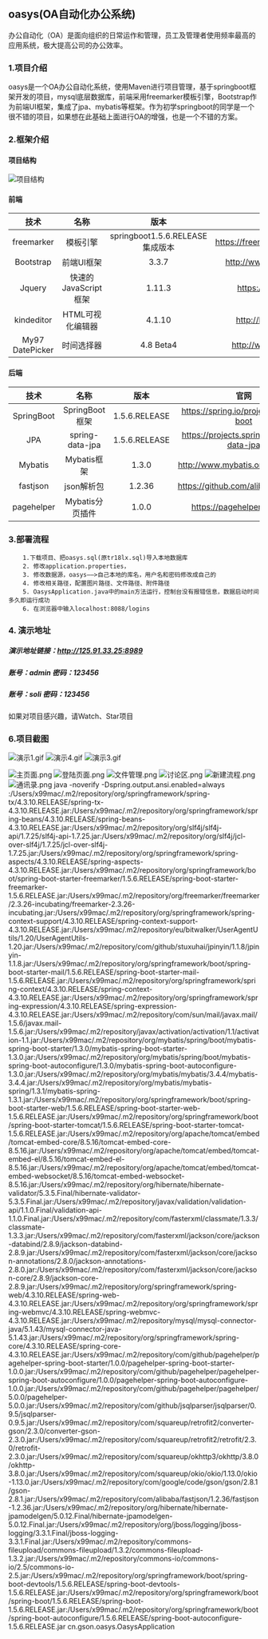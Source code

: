 ##	oasys(OA自动化办公系统)
 办公自动化（OA）是面向组织的日常运作和管理，员工及管理者使用频率最高的应用系统，极大提高公司的办公效率。




###	1.项目介绍
oasys是一个OA办公自动化系统，使用Maven进行项目管理，基于springboot框架开发的项目，mysql底层数据库，前端采用freemarker模板引擎，Bootstrap作为前端UI框架，集成了jpa、mybatis等框架。作为初学springboot的同学是一个很不错的项目，如果想在此基础上面进行OA的增强，也是一个不错的方案。
### 2.框架介绍
#### 项目结构
![项目结构](https://images.gitee.com/uploads/images/2018/0926/164310_e781580c_1277461.png "项目结构目录.png")
#### 前端

| 技术      |    名称| 版本|	官网|
| :--------: | :--------:| :--: |:--:|
| freemarker|模板引擎|springboot1.5.6.RELEASE集成版本|https://freemarker.apache.org/|
| Bootstrap|前端UI框架|3.3.7|http://www.bootcss.com/|
| Jquery|快速的JavaScript框架|1.11.3|https://jquery.com/|
|kindeditor|HTML可视化编辑器|4.1.10|http://kindeditor.net|
|My97 DatePicker|时间选择器|4.8 Beta4|http://www.my97.net/|

#### 后端

| 技术 | 名称 | 版本 | 官网 |
| :--------: | :--------:|:---:|:------:|
|SpringBoot|SpringBoot框架|1.5.6.RELEASE|https://spring.io/projects/spring-boot|
|JPA|spring-data-jpa|1.5.6.RELEASE|https://projects.spring.io/spring-data-jpa|
|Mybatis|Mybatis框架|1.3.0|http://www.mybatis.org/mybatis-3|
|fastjson|json解析包|1.2.36|https://github.com/alibaba/fastjson|
|pagehelper|Mybatis分页插件|1.0.0|https://pagehelper.github.io|

### 3.部署流程

	    1.下载项目、把oasys.sql(原tr18lx.sql)导入本地数据库
		2. 修改application.properties，
		3. 修改数据源，oasys——>自己本地的库名，用户名和密码修改成自己的
		4. 修改相关路径，配置图片路径、文件路径、附件路径
		5. OasysApplication.java中的main方法运行，控制台没有报错信息，数据启动时间多久即运行成功
		6. 在浏览器中输入localhost:8088/logins
		
### 4. 演示地址

#####     演示地址链接：http://125.91.33.25:8989
#####     账号：admin      密码：123456
#####     账号：soli      密码：123456

<!-- ps:有问题可以反馈 -->

如果对项目感兴趣，请Watch、Star项目

<!-- ### 5.友链

1. ##### AgileBPM 敏捷工作流开发平台 https://gitee.com/agile-bpm/agile-bpm-basic
    ###### 后续OA系统流程模块将采用该工作流
    企业级流程解决方案， 前后端分离，模块化，超低耦合。 基于activiti5.22，零java代码即可做到复杂业务的流程实现


2. ##### Spring boot2 脚手架项目V1.x https://gitee.com/bdj/SpringBoot_v2
    ###### 该项目会进行模块化改造、前后端分离、与 AgileBPM 底层 API 一致化改造，也会适时会增加一些新的可选模块（如组织架构） 
    AgileBPM 的相关组件可以自由依附于该软件，并基于该 springboot 应用起步软件为基础不断 构建更多应用组件 -->


###  6.项目截图

![演示1.gif](https://images.gitee.com/uploads/images/2019/0927/141250_aeec4d38_1277461.gif)
![演示4.gif](https://i.loli.net/2018/09/26/5bab4565b121e.gif)
![演示3.gif](https://images.gitee.com/uploads/images/2019/0927/141251_4ef0327c_1277461.gif)

![主页面.png](https://images.gitee.com/uploads/images/2019/0927/141250_2286d104_1277461.png)
![登陆页面.png](https://images.gitee.com/uploads/images/2019/0927/141250_f5277aa8_1277461.png)
![文件管理.png](https://images.gitee.com/uploads/images/2019/0927/141250_491ce25d_1277461.png)
![讨论区.png](https://images.gitee.com/uploads/images/2019/0927/141251_d4992cd4_1277461.png)
![新建流程.png](https://images.gitee.com/uploads/images/2019/0927/141251_c7d89853_1277461.png)
![通讯录.png](https://images.gitee.com/uploads/images/2019/0927/141251_bcf9cbda_1277461.png)
java -noverify -Dspring.output.ansi.enabled=always   :/Users/x99mac/.m2/repository/org/springframework/spring-tx/4.3.10.RELEASE/spring-tx-4.3.10.RELEASE.jar:/Users/x99mac/.m2/repository/org/springframework/spring-beans/4.3.10.RELEASE/spring-beans-4.3.10.RELEASE.jar:/Users/x99mac/.m2/repository/org/slf4j/slf4j-api/1.7.25/slf4j-api-1.7.25.jar:/Users/x99mac/.m2/repository/org/slf4j/jcl-over-slf4j/1.7.25/jcl-over-slf4j-1.7.25.jar:/Users/x99mac/.m2/repository/org/springframework/spring-aspects/4.3.10.RELEASE/spring-aspects-4.3.10.RELEASE.jar:/Users/x99mac/.m2/repository/org/springframework/boot/spring-boot-starter-freemarker/1.5.6.RELEASE/spring-boot-starter-freemarker-1.5.6.RELEASE.jar:/Users/x99mac/.m2/repository/org/freemarker/freemarker/2.3.26-incubating/freemarker-2.3.26-incubating.jar:/Users/x99mac/.m2/repository/org/springframework/spring-context-support/4.3.10.RELEASE/spring-context-support-4.3.10.RELEASE.jar:/Users/x99mac/.m2/repository/eu/bitwalker/UserAgentUtils/1.20/UserAgentUtils-1.20.jar:/Users/x99mac/.m2/repository/com/github/stuxuhai/jpinyin/1.1.8/jpinyin-1.1.8.jar:/Users/x99mac/.m2/repository/org/springframework/boot/spring-boot-starter-mail/1.5.6.RELEASE/spring-boot-starter-mail-1.5.6.RELEASE.jar:/Users/x99mac/.m2/repository/org/springframework/spring-context/4.3.10.RELEASE/spring-context-4.3.10.RELEASE.jar:/Users/x99mac/.m2/repository/org/springframework/spring-expression/4.3.10.RELEASE/spring-expression-4.3.10.RELEASE.jar:/Users/x99mac/.m2/repository/com/sun/mail/javax.mail/1.5.6/javax.mail-1.5.6.jar:/Users/x99mac/.m2/repository/javax/activation/activation/1.1/activation-1.1.jar:/Users/x99mac/.m2/repository/org/mybatis/spring/boot/mybatis-spring-boot-starter/1.3.0/mybatis-spring-boot-starter-1.3.0.jar:/Users/x99mac/.m2/repository/org/mybatis/spring/boot/mybatis-spring-boot-autoconfigure/1.3.0/mybatis-spring-boot-autoconfigure-1.3.0.jar:/Users/x99mac/.m2/repository/org/mybatis/mybatis/3.4.4/mybatis-3.4.4.jar:/Users/x99mac/.m2/repository/org/mybatis/mybatis-spring/1.3.1/mybatis-spring-1.3.1.jar:/Users/x99mac/.m2/repository/org/springframework/boot/spring-boot-starter-web/1.5.6.RELEASE/spring-boot-starter-web-1.5.6.RELEASE.jar:/Users/x99mac/.m2/repository/org/springframework/boot/spring-boot-starter-tomcat/1.5.6.RELEASE/spring-boot-starter-tomcat-1.5.6.RELEASE.jar:/Users/x99mac/.m2/repository/org/apache/tomcat/embed/tomcat-embed-core/8.5.16/tomcat-embed-core-8.5.16.jar:/Users/x99mac/.m2/repository/org/apache/tomcat/embed/tomcat-embed-el/8.5.16/tomcat-embed-el-8.5.16.jar:/Users/x99mac/.m2/repository/org/apache/tomcat/embed/tomcat-embed-websocket/8.5.16/tomcat-embed-websocket-8.5.16.jar:/Users/x99mac/.m2/repository/org/hibernate/hibernate-validator/5.3.5.Final/hibernate-validator-5.3.5.Final.jar:/Users/x99mac/.m2/repository/javax/validation/validation-api/1.1.0.Final/validation-api-1.1.0.Final.jar:/Users/x99mac/.m2/repository/com/fasterxml/classmate/1.3.3/classmate-1.3.3.jar:/Users/x99mac/.m2/repository/com/fasterxml/jackson/core/jackson-databind/2.8.9/jackson-databind-2.8.9.jar:/Users/x99mac/.m2/repository/com/fasterxml/jackson/core/jackson-annotations/2.8.0/jackson-annotations-2.8.0.jar:/Users/x99mac/.m2/repository/com/fasterxml/jackson/core/jackson-core/2.8.9/jackson-core-2.8.9.jar:/Users/x99mac/.m2/repository/org/springframework/spring-web/4.3.10.RELEASE/spring-web-4.3.10.RELEASE.jar:/Users/x99mac/.m2/repository/org/springframework/spring-webmvc/4.3.10.RELEASE/spring-webmvc-4.3.10.RELEASE.jar:/Users/x99mac/.m2/repository/mysql/mysql-connector-java/5.1.43/mysql-connector-java-5.1.43.jar:/Users/x99mac/.m2/repository/org/springframework/spring-core/4.3.10.RELEASE/spring-core-4.3.10.RELEASE.jar:/Users/x99mac/.m2/repository/com/github/pagehelper/pagehelper-spring-boot-starter/1.0.0/pagehelper-spring-boot-starter-1.0.0.jar:/Users/x99mac/.m2/repository/com/github/pagehelper/pagehelper-spring-boot-autoconfigure/1.0.0/pagehelper-spring-boot-autoconfigure-1.0.0.jar:/Users/x99mac/.m2/repository/com/github/pagehelper/pagehelper/5.0.0/pagehelper-5.0.0.jar:/Users/x99mac/.m2/repository/com/github/jsqlparser/jsqlparser/0.9.5/jsqlparser-0.9.5.jar:/Users/x99mac/.m2/repository/com/squareup/retrofit2/converter-gson/2.3.0/converter-gson-2.3.0.jar:/Users/x99mac/.m2/repository/com/squareup/retrofit2/retrofit/2.3.0/retrofit-2.3.0.jar:/Users/x99mac/.m2/repository/com/squareup/okhttp3/okhttp/3.8.0/okhttp-3.8.0.jar:/Users/x99mac/.m2/repository/com/squareup/okio/okio/1.13.0/okio-1.13.0.jar:/Users/x99mac/.m2/repository/com/google/code/gson/gson/2.8.1/gson-2.8.1.jar:/Users/x99mac/.m2/repository/com/alibaba/fastjson/1.2.36/fastjson-1.2.36.jar:/Users/x99mac/.m2/repository/org/hibernate/hibernate-jpamodelgen/5.0.12.Final/hibernate-jpamodelgen-5.0.12.Final.jar:/Users/x99mac/.m2/repository/org/jboss/logging/jboss-logging/3.3.1.Final/jboss-logging-3.3.1.Final.jar:/Users/x99mac/.m2/repository/commons-fileupload/commons-fileupload/1.3.2/commons-fileupload-1.3.2.jar:/Users/x99mac/.m2/repository/commons-io/commons-io/2.5/commons-io-2.5.jar:/Users/x99mac/.m2/repository/org/springframework/boot/spring-boot-devtools/1.5.6.RELEASE/spring-boot-devtools-1.5.6.RELEASE.jar:/Users/x99mac/.m2/repository/org/springframework/boot/spring-boot/1.5.6.RELEASE/spring-boot-1.5.6.RELEASE.jar:/Users/x99mac/.m2/repository/org/springframework/boot/spring-boot-autoconfigure/1.5.6.RELEASE/spring-boot-autoconfigure-1.5.6.RELEASE.jar cn.gson.oasys.OasysApplication
